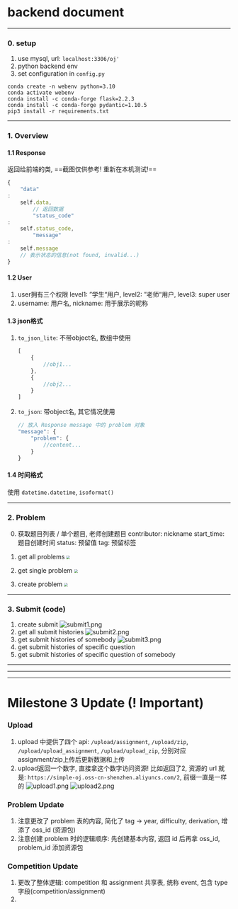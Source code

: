 # backend document

---

### 0. setup

1. use mysql, url: `localhost:3306/oj'`
2. python backend env
3. set configuration in `config.py`

```shell
conda create -n webenv python=3.10
conda activate webenv
conda install -c conda-forge flask=2.2.3
conda install -c conda-forge pydantic=1.10.5
pip3 install -r requirements.txt
```

---

### 1. Overview

#### 1.1 Response

返回给前端的类, ==截图仅供参考! 重新在本机测试!==

```js
{
    "data"
:
    self.data,
        // 返回数据
        "status_code"
:
    self.status_code,
        "message"
:
    self.message
    // 表示状态的信息(not found, invalid...)
}
```

#### 1.2 User

1. user拥有三个权限
   level1: ”学生“用户, level2: ”老师“用户, level3: super user
2. username: 用户名, nickname: 用于展示的昵称

#### 1.3 json格式

1. `to_json_lite`: 不带object名, 数组中使用
   ```js
   [
       {
           //obj1...
       },
       {
           //obj2...
       }
   ]
   ```
2. `to_json`: 带object名, 其它情况使用
   ```js
   // 放入 Response message 中的 problem 对象
   "message": {
       "problem": {
           //content...
       }
   }
   ```

#### 1.4 时间格式

使用 `datetime.datetime`, `isoformat()`

---

### 2. Problem

0. 获取题目列表 / 单个题目, 老师创建题目
   contributor: nickname
   start_time: 题目创建时间
   status: 预留值
   tag: 预留标签

1. get all problems
   <img src="./pics/problem1.png" style="zoom:50%;" />
2. get single problem
   <img src="pics/problem2.png" style="zoom:50%;" />
3. create problem
   <img src="pics/problem3.png" style="zoom:50%;" />

---

### 3. Submit (code)

1. create submit
   ![submit1.png](pics%2Fsubmit1.png)
2. get all submit histories
   ![submit2.png](pics%2Fsubmit2.png)
3. get submit histories of somebody
   ![submit3.png](pics%2Fsubmit3.png)
4. get submit histories of specific question
5. get submit histories of specific question of somebody

---

---

---

# Milestone 3 Update (! Important)

### Upload

1. upload 中提供了四个 api: `/upload/assignment`, `/upload/zip`, `/upload/upload_assignment`, `/upload/upload_zip`,
   分别对应assignment/zip上传后更新数据和上传
2. upload返回一个数字, 直接拿这个数字访问资源! 比如返回了2, 资源的
   url 就是: `https://simple-oj.oss-cn-shenzhen.aliyuncs.com/2`, 前缀一直是一样的
   ![upload1.png](pics%2Fupload1.png)
   ![upload2.png](pics%2Fupload2.png)

### Problem Update

1. 注意更改了 problem 表的内容, 简化了 tag -> year, difficulty, derivation, 增添了 oss_id (资源包)
2. 注意创建 problem 时的逻辑顺序: 先创建基本内容, 返回 id 后再拿 oss_id, problem_id 添加资源包

### Competition Update

1. 更改了整体逻辑: competition 和 assignment 共享表, 统称 event, 包含 type 字段(competition/assignment)
2. 












